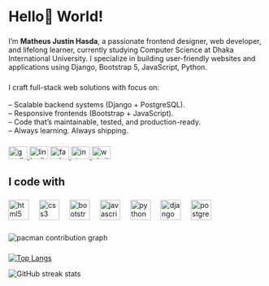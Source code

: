 <h1 align="left">Hello👋 World!</h1>

###

<p align="left">I’m <b>Matheus Justin Hasda</b>, a passionate frontend designer, web developer, and lifelong learner, currently studying Computer Science at Dhaka International University. I specialize in building user-friendly websites and applications using Django, Bootstrap 5, JavaScript, Python.</p>

###

<p align="left">I craft full-stack web solutions with focus on:<br><br>– Scalable backend systems (Django + PostgreSQL).<br>– Responsive frontends (Bootstrap + JavaScript).<br>– Code that’s maintainable, tested, and production-ready.<br>– Always learning. Always shipping.</p>

###

<div align="left">
  <a href="matheusjustinhasda@gmail.com" target="_blank">
    <img src="https://raw.githubusercontent.com/maurodesouza/profile-readme-generator/master/src/assets/icons/social/gmail/default.svg" width="37" height="25" alt="gmail logo"  />
  </a>
  <img src="https://raw.githubusercontent.com/maurodesouza/profile-readme-generator/master/src/assets/icons/social/linkedin/default.svg" width="37" height="25" alt="linkedin logo"  />
  <a href="https://www.facebook.com/justin.hasdak" target="_blank">
    <img src="https://raw.githubusercontent.com/maurodesouza/profile-readme-generator/master/src/assets/icons/social/facebook/default.svg" width="37" height="25" alt="facebook logo"  />
  </a>
  <a href="https://www.instagram.com/justin_hasdak/" target="_blank">
    <img src="https://raw.githubusercontent.com/maurodesouza/profile-readme-generator/master/src/assets/icons/social/instagram/default.svg" width="37" height="25" alt="instagram logo"  />
  </a>
  <a href="https://justinhasda.vercel.app/" target="_blank">
    <img src="https://img.icons8.com/?size=100&id=59826&format=png&color=000000" width="37" height="25" alt="website"  />
  </a>
</div>

###

<h2 align="left">I code with</h2>

###

<div align="left">
  <img src="https://cdn.jsdelivr.net/gh/devicons/devicon/icons/html5/html5-original.svg" height="40" alt="html5 logo"  />
  <img width="12" />
  <img src="https://cdn.jsdelivr.net/gh/devicons/devicon/icons/css3/css3-original.svg" height="40" alt="css3 logo"  />
  <img width="12" />
  <img src="https://cdn.jsdelivr.net/gh/devicons/devicon/icons/bootstrap/bootstrap-original.svg" height="40" alt="bootstrap logo"  />
  <img width="12" />
  <img src="https://cdn.jsdelivr.net/gh/devicons/devicon/icons/javascript/javascript-original.svg" height="40" alt="javascript logo"  />
  <img width="12" />
  <img src="https://cdn.jsdelivr.net/gh/devicons/devicon/icons/python/python-original.svg" height="40" alt="python logo"  />
  <img width="12" />
  <img src="https://cdn.jsdelivr.net/gh/devicons/devicon/icons/django/django-plain.svg" height="40" alt="django logo"  />
  <img width="12" />
  <img src="https://cdn.jsdelivr.net/gh/devicons/devicon/icons/postgresql/postgresql-original.svg" height="40" alt="postgresql logo"  />
</div>

###

<picture>
  <source media="(prefers-color-scheme: dark)" srcset="https://raw.githubusercontent.com/justinhasdak1/justinhasdak1/output/pacman-contribution-graph-dark.svg">
  <source media="(prefers-color-scheme: light)" srcset="https://raw.githubusercontent.com/justinhasdak1/justinhasdak1/output/pacman-contribution-graph.svg">
  <img alt="pacman contribution graph" src="https://raw.githubusercontent.com/justinhasdak1/justinhasdak1/output/pacman-contribution-graph.svg">
</picture>

###

[![Top Langs](https://github-readme-stats.vercel.app/api/top-langs/?username=hasdajustin)](https://github.com/anuraghazra/github-readme-stats)

![GitHub streak stats](https://streak-stats.demolab.com/?user=hasdajustin)  
